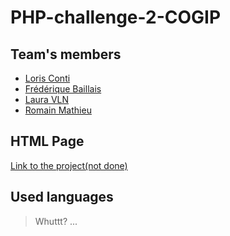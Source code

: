 # PHP-challenge-2-COGIP

## Team's members

* [Loris Conti](https://github.com/ShinYami)
* [Frédérique Baillais](https://github.com/FrederiqueBaillais)
* [Laura VLN](https://github.com/Laura-VLN)
* [Romain Mathieu](https://github.com/RomainM27)

## HTML Page

[Link to the project(not done)]()

## Used languages

> Whuttt?
> ...
